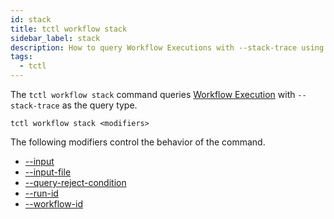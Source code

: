 ```yaml
---
id: stack
title: tctl workflow stack
sidebar_label: stack
description: How to query Workflow Executions with --stack-trace using tctl.
tags:
  - tctl
---
```


The `tctl workflow stack` command queries [Workflow Execution](/concepts/what-is-a-workflow-execution) with `--stack-trace` as the query type.

`tctl workflow stack <modifiers>`

The following modifiers control the behavior of the command.

- [--input](/tctl-v2/modifiers#--input)
- [--input-file](/tctl-v2/modifiers#--input-file)
- [--query-reject-condition](/tctl-v2/modifiers#--query-reject-condition)
- [--run-id](/tctl-v2/modifiers#--run-id)
- [--workflow-id](/tctl-v2/modifiers#--workflow-id)
